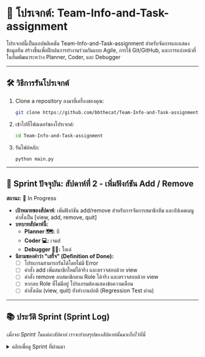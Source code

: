 # 🚀 โปรเจกต์: Team-Info-and-Task-assignment

โปรเจกต์นี้เป็นแอปพลิเคชัน Team-Info-and-Task-assignment สำหรับจัดการและแสดงข้อมูลทีม สร้างขึ้นเพื่อฝึกฝนการทำงานร่วมกันแบบ Agile, การใช้ Git/GitHub, และการแบ่งหน้าที่ในทีมพัฒนาระหว่าง Planner, Coder, และ Debugger

---

## 🛠️ วิธีการรันโปรเจกต์

1.  Clone a repository ลงมาที่เครื่องของคุณ:
    ```bash
    git clone https://github.com/bbthecat/Team-Info-and-Task-assignment.git
    ```
2.  เข้าไปที่โฟลเดอร์ของโปรเจกต์:
    ```bash
    cd Team-Info-and-Task-assignment
    ```
3.  รันไฟล์หลัก:
    ```bash
    python main.py
    ```

---

## 🎯 Sprint ปัจจุบัน: สัปดาห์ที่ 2 - เพิ่มฟังก์ชัน Add / Remove 

**สถานะ:** 🚧 In Progress

* **เป้าหมายของสัปดาห์:** เพิ่มฟังก์ชัน add/remove สำหรับการจัดการสมาชิกทีม และอัปเดตเมนูคำสั่งเป็น [view, add, remove, quit]
* **บทบาทสัปดาห์นี้:**
    * **Planner 🗺️:** บี
    * **Coder 💻:** เจมส์
    * **Debugger 🕵️‍♀️:** โอเล่
* **นิยามของคำว่า "เสร็จ" (Definition of Done):**
    - [ ] โปรแกรมสามารถรันได้โดยไม่มี Error
    - [ ] คำสั่ง add เพิ่มสมาชิกใหม่ได้จริง และตรวจสอบด้วย view
    - [ ] คำสั่ง remove ลบสมาชิกตาม Role ได้จริง และตรวจสอบด้วย view
    - [ ] หากลบ Role ที่ไม่มีอยู่ โปรแกรมต้องแสดงข้อความเตือน
    - [ ] คำสั่งเดิม (view, quit) ยังทำงานปกติ (Regression Test ผ่าน)

---

## 📚 ประวัติ Sprint (Sprint Log)

*เมื่อจบ Sprint ในแต่ละสัปดาห์ เราจะย้ายสรุปของสัปดาห์นั้นมาเก็บไว้ที่นี่*

<details>
  <summary>คลิกเพื่อดู Sprint ที่ผ่านมา</summary>
    - **Sprint1 / Week 1** --- https://colab.research.google.com/drive/1lYKohn3Qxv-M3jVvpBQK3So5V5FLYqqp?usp=sharing <br>
    - **Sprint2 / Week 2** --- https://colab.research.google.com/drive/1CeILnUVqAzTSNgHYBrSbbdL1d0-9RtbE?usp=sharing

  </details>
